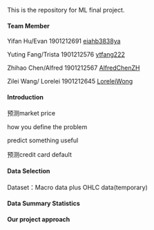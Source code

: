 This is the repository for ML final project.

#### Team Member

Yifan Hu/Evan   		 1901212691  [eiahb3838ya](https://github.com/eiahb3838ya)

Yuting Fang/Trista     1901212576  [ytfang222](https://github.com/ytfang222)

Zhihao Chen/Alfred  1901212567  [AlfredChenZH](https://github.com/AlfredChenZH)

Zilei Wang/ Lorelei     1901212645 [LoreleiWong](https://github.com/LoreleiWong)

#### Introduction

预测market price

how you define the problem

predict something useful

预测credit card default

#### Data Selection

Dataset：Macro data plus OHLC data(temporary)

#### Data Summary Statistics



#### Our project approach